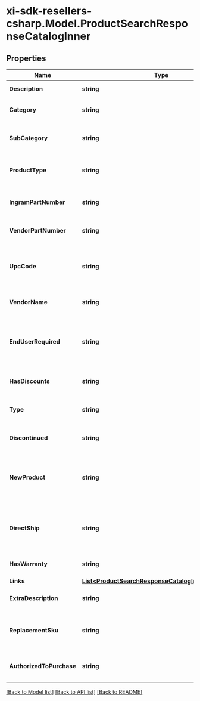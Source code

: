 # xi-sdk-resellers-csharp.Model.ProductSearchResponseCatalogInner

## Properties

Name | Type | Description | Notes
------------ | ------------- | ------------- | -------------
**Description** | **string** | The description of the product. | [optional] 
**Category** | **string** | The category of the product. Example: Displays. | [optional] 
**SubCategory** | **string** | The sub category for the product. Example: ComputernMonitors. | [optional] 
**ProductType** | **string** | The product type of the product. Example: LCD Monitors. | [optional] 
**IngramPartNumber** | **string** | The Unique IngramMicro part number for the product. | [optional] 
**VendorPartNumber** | **string** | The vendor part number for the product. | [optional] 
**UpcCode** | **string** | The UPC code for the product. Consists of 12 numeric digits that are uniquly assigned to each trade item. | [optional] 
**VendorName** | **string** | The name of the vendor/manufacturer of the product. | [optional] 
**EndUserRequired** | **string** | Indicates whether the contact information for the end user/customer is required, which determines pricing and discounts. | [optional] 
**HasDiscounts** | **string** | Specifies if there are discounts available for the product. | [optional] 
**Type** | **string** | The SKU type of product. One of Physical, Digital, or Any. | [optional] 
**Discontinued** | **string** | Indicates if the product has been discontinued. | [optional] 
**NewProduct** | **string** | Indicates if the product is new. For digital products, newer than 10 days. For physical products, newer than 150 days. | [optional] 
**DirectShip** | **string** | Indicates if the product will be shipped directly to the reseller or end user from the vendor/manufacturer. | [optional] 
**HasWarranty** | **string** | Indicates if the product has a warranty. | [optional] 
**Links** | [**List&lt;ProductSearchResponseCatalogInnerLinksInner&gt;**](ProductSearchResponseCatalogInnerLinksInner.md) |  | [optional] 
**ExtraDescription** | **string** | The extended description of the product. | [optional] 
**ReplacementSku** | **string** | Identifies a SKU that is a comparable subsititution of the current SKU if available. | [optional] 
**AuthorizedToPurchase** | **string** | It is true when it exists in matched queries field of ealstic search API. | [optional] 

[[Back to Model list]](../README.md#documentation-for-models) [[Back to API list]](../README.md#documentation-for-api-endpoints) [[Back to README]](../README.md)


